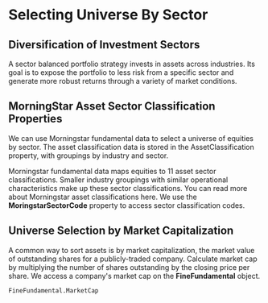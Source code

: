 # Selecting Universe By Sector
## Diversification of Investment Sectors
A sector balanced portfolio strategy invests in assets across industries. Its goal is to expose the portfolio to less risk from a specific sector and generate more robust returns through a variety of market conditions.

## MorningStar Asset Sector Classification Properties
We can use Morningstar fundamental data to select a universe of equities by sector. The asset classification data is stored in the AssetClassification property, with groupings by industry and sector.

Morningstar fundamental data maps equities to 11 asset sector classifications. Smaller industry groupings with similar operational characteristics make up these sector classifications. You can read more about Morningstar asset classifications here. We use the **MoringstarSectorCode** property to access sector classification codes.

## Universe Selection by Market Capitalization
A common way to sort assets is by market capitalization, the market value of outstanding shares for a publicly-traded company. Calculate market cap by multiplying the number of shares outstanding by the closing price per share. We access a company's market cap on the **FineFundamental** object.

    FineFundamental.MarketCap

